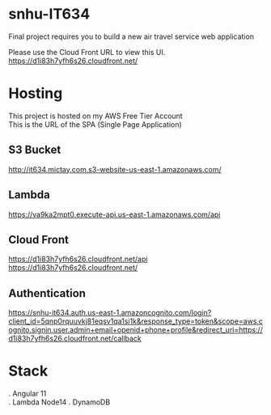 # snhu-IT634
Final project requires you to build a new air travel service web application

Please use the Cloud Front URL to view this UI.  
https://d1i83h7yfh6s26.cloudfront.net/  


# Hosting
This project is hosted on my AWS Free Tier Account  
This is the URL of the SPA (Single Page Application)  

## S3 Bucket
http://it634.mictay.com.s3-website-us-east-1.amazonaws.com/  

## Lambda
https://va9ka2mpt0.execute-api.us-east-1.amazonaws.com/api  

## Cloud Front
https://d1i83h7yfh6s26.cloudfront.net/api  
https://d1i83h7yfh6s26.cloudfront.net/  

## Authentication
https://snhu-it634.auth.us-east-1.amazoncognito.com/login?client_id=5qnp0rquuvkj81eqsv1qa1si1k&response_type=token&scope=aws.cognito.signin.user.admin+email+openid+phone+profile&redirect_uri=https://d1i83h7yfh6s26.cloudfront.net/callback


# Stack

. Angular 11  
. Lambda Node14 
. DynamoDB  

